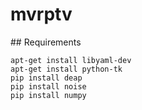 # mvrptv

## Requirements 
```
apt-get install libyaml-dev
apt-get install python-tk
pip install deap
pip install noise
pip install numpy
```
